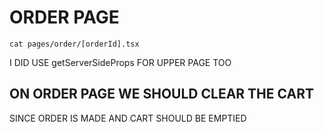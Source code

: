 # ORDER PAGE

```
cat pages/order/[orderId].tsx
```

I DID USE getServerSideProps FOR UPPER PAGE TOO

## ON ORDER PAGE WE SHOULD CLEAR THE CART

SINCE ORDER IS MADE AND CART SHOULD BE EMPTIED



